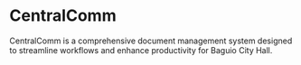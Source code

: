 # CentralComm
CentralComm is a comprehensive document management system designed to streamline workflows and enhance productivity for Baguio City Hall.
 
